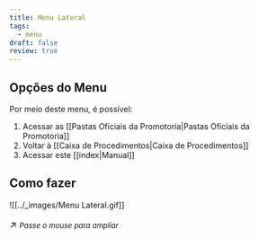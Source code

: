 ```yaml
---
title: Menu Lateral
tags:
  - menu
draft: false
review: true
---
```

## Opções do Menu
Por meio deste menu, é possível:
1. Acessar as [[Pastas Oficiais da Promotoria|Pastas Oficiais da Promotoria]]
2. Voltar à [[Caixa de Procedimentos|Caixa de Procedimentos]]
3. Acessar este [[index|Manual]]

## Como fazer
![[../_images/Menu Lateral.gif]]<p style="font-size: 1.2em;">↗️ <em style="font-size: small;">Passe o mouse para ampliar</em></p>

